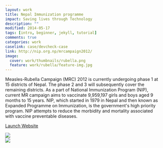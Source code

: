 ```yaml
---
layout: work
title: Nepal Immunization programme  
impact: Saving lives through Technology
description: ""
modified: 2014-05-17
tags: [intro, beginner, jekyll, tutorial]
comments: true
categories: work
caselink: case/devcheck-case
link: http://nip.org.np/mrcampaign2012/  
image:
  cover: work/thumbnails/rubella.png
  feature: work/rubella/feature-img.jpg
---
```


<!--
<div class="impact-line layout">
Saving lives through Technology
</div>
-->
<div class="layout work-description">
<p>Measles-Rubella Campaign (MRC) 2012 is currently undergoing phase 1 at 15 districts of Nepal. The phase 2 and 3 will subsequently cover the remaining districts. As a part of National Immunization Program (NIP), current MR campaign aims to vaccinate 9,959,197 girls and boys aged 9 months to 15 years. NIP, which started in 1979 in Nepal and then known as Expanded Programme on Immunization, is the government's high priority program. NIP attempts to reduce the morbidity and mortality associated with vaccine preventable diseases.</p>

<a href="{{ page.link }}" target="_blank" class="button work-btn launch-btn"><span class="see-work"> Launch Website</span><span class="progress"></span></a>
</div>
<div class="screenshot-wrapper">
<div class="layout inner-screenshot">
<div class="screenshot">
<img src="{{ site.url }}/images/work/rubella/nipimg1.jpg"/> 
</div>
<div class="screenshot">
<img src="{{ site.url }}/images/work/rubella/nipimg2.jpg"/> 
</div>
</div>
</div>

<!--
## What They said

> Lorem ipsum dolor sit amet, consectetur adipisicing elit, sed do eiusmod tempor incididunt ut labore et dolore magna aliqua. Ut enim ad minim veniam, quis nostrud exercitation ullamco laboris nisi ut aliquip ex ea commodo consequat.

<div class="screenshot-wrapper">
<div class="layout inner-screenshot">
<div class="screenshot">
<img src="{{ site.url }}/images/work/fightvaw/fightvawimg-3.png"/> 
</div>
<div class="screenshot">
<img src="{{ site.url }}/images/work/fightvaw/fightvawimg-4.png"/> 
</div>
</div>
</div>
-->
